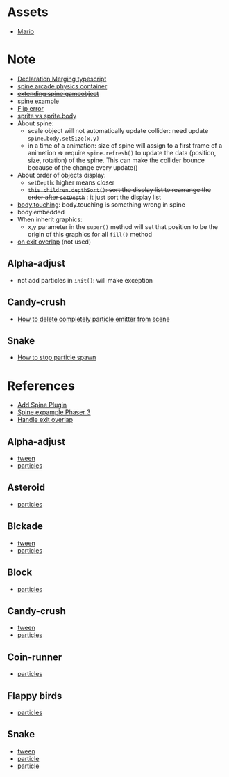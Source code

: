 # Assets
- [Mario](https://dotstudio.itch.io/super-mario-1-remade-assets)
# Note
- [Declaration Merging typescript](https://www.typescriptlang.org/docs/handbook/declaration-merging.html)
- [spine arcade physics container](https://blog.ourcade.co/posts/2020/simple-phaser-3-spine-arcade-physics-container/)
- [~~extending spine gameobject~~](https://phaser.discourse.group/t/extending-spinegameobject/8580/3)
- [spine example](https://phaser.discourse.group/t/phaser-3-spine-examples-change-skins-animations-and-attachments/1042)
- [Flip error](https://github.com/photonstorm/phaser/issues/5016)
- [sprite vs sprite.body](https://phaser.discourse.group/t/solved-setsize-not-working-on-scaled-sprites/3714)
- About spine:
  - scale object will not automatically update collider: need update `spine.body.setSize(x,y)`
  - in a time of a animation: size of spine will assign to a first frame of a animetion => require `spine.refresh()` to update the data (position, size, rotation) of the spine. This can make the collider bounce because of the change every update()
- About order of objects display:
  - `setDepth`: higher means closer
  - ~~`this.children.depthSort()`: sort the display list to rearrange the order after `setDepth`~~ : it just sort the display list
- [body.touching](https://phaser.discourse.group/t/correct-usage-of-body-touching/1758): body.touching is something wrong in spine
- body.embedded
- When inherit graphics:
  - x,y parameter in the `super()` method will set that position to be the origin of this graphics for all `fill()` method
- [on exit overlap](https://github.com/photonstorm/phaser/issues/1566) (not used)
## Alpha-adjust
- not add particles in `init()`: will make exception

## Candy-crush
- [How to delete completely particle emitter from scene](https://www.html5gamedevs.com/topic/36961-how-to-destroy-particle-emitter/)

## Snake
- [How to stop particle spawn](https://phaser.discourse.group/t/infinite-particles/3065/2)

# References
- [Add Spine Plugin](https://blog.ourcade.co/posts/2020/phaser-3-parcel-typescript-spine/)
- [Spine expample Phaser 3](https://labs.phaser.io/index.html?dir=spine/&q=)
- [Handle exit overlap](https://www.html5gamedevs.com/topic/17601-check-end-of-overlapcollision/)
## Alpha-adjust
- [tween](https://phaser.io/examples/v3/view/tweens/checkerboard-3#)
- [particles](https://labs.phaser.io/edit.html?src=src\game%20objects\particle%20emitter\emit%20from%20texture.js)
## Asteroid
- [particles](https://labs.phaser.io/edit.html?src=src\game%20objects\particle%20emitter\explode%20test.js)
## Blckade
- [tween](https://youtu.be/VOtZ6yNqH84?t=4419)
- [particles](https://labs.phaser.io/edit.html?src=src\game%20objects\particle%20emitter\parallax.js)
## Block
- [particles](https://labs.phaser.io/edit.html?src=src\game%20objects\particle%20emitter\emitter%20bounds.js)
## Candy-crush
- [tween](https://labs.phaser.io/edit.html?src=src\tweens\delay.js)
- [particles](https://labs.phaser.io/edit.html?src=src\game%20objects\particle%20emitter\emitter%20bounds.js)

## Coin-runner
- [particles](https://labs.phaser.io/edit.html?src=src\game%20objects\particle%20emitter\random%20emit%20zone%20custom.js)
## Flappy birds
- [particles](https://labs.phaser.io/edit.html?src=src\game%20objects\particle%20emitter\follow%20sprite.js)
## Snake
- [tween](https://labs.phaser.io/edit.html?src=src\tweens\stagger%20compare.js)
- [particle](https://labs.phaser.io/edit.html?src=src\game%20objects\particle%20emitter\move%20to.js)
- [particle](https://labs.phaser.io/edit.html?src=src/game%20objects/particle%20emitter/create%20emitter%20from%20config%203.js&v=3.55.2)